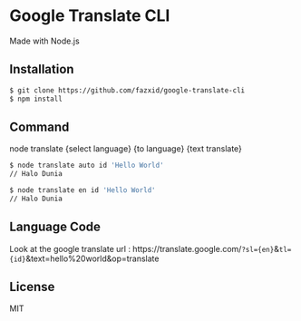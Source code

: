 # Google Translate CLI

Made with Node.js

## Installation

```bash
$ git clone https://github.com/fazxid/google-translate-cli
$ npm install
```

## Command

node translate {select language} {to language} {text translate}

```bash
$ node translate auto id 'Hello World'
// Halo Dunia

$ node translate en id 'Hello World'
// Halo Dunia

```

## Language Code

Look at the google translate url : ht<span>tps://<span>translate.google.com/`?sl={en}`&`tl={id}`&text=hello%20world&op=translate

## License

MIT
